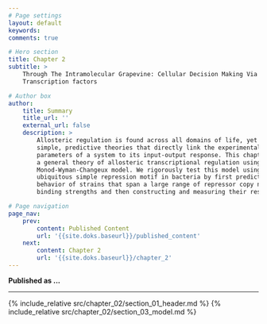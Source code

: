 ```yaml
---
# Page settings
layout: default
keywords:
comments: true

# Hero section
title: Chapter 2
subtitle: >
    Through The Intramolecular Grapevine: Cellular Decision Making Via Allosteric
    Transcription factors

# Author box
author:
    title: Summary
    title_url: ''
    external_url: false
    description: >
        Allosteric regulation is found across all domains of life, yet we still lack
        simple, predictive theories that directly link the experimentally tunable
        parameters of a system to its input-output response. This chapter presents
        a general theory of allosteric transcriptional regulation using the
        Monod-Wyman-Changeux model. We rigorously test this model using the
        ubiquitous simple repression motif in bacteria by first predicting the
        behavior of strains that span a large range of repressor copy numbers and DNA
        binding strengths and then constructing and measuring their response.

# Page navigation
page_nav:
    prev:
        content: Published Content
        url: '{{site.doks.baseurl}}/published_content'
    next:
        content: Chapter 2
        url: '{{site.doks.baseurl}}/chapter_2'
---
```


**Published as ...**
<hr/>
{% include_relative src/chapter_02/section_01_header.md %}
{% include_relative src/chapter_02/section_03_model.md %}

